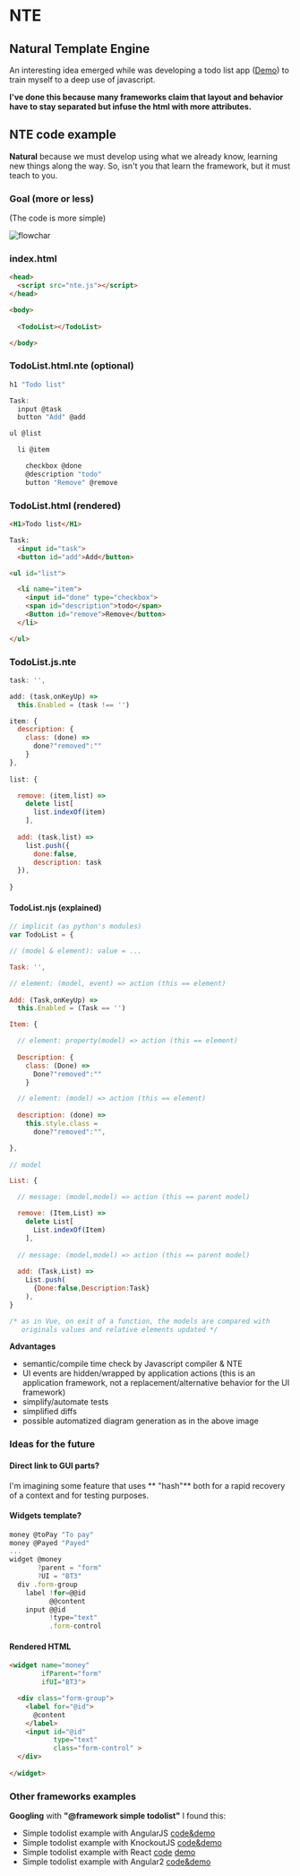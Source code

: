 # NTE
## Natural Template Engine

An interesting idea emerged while was developing a todo list app ([Demo](https://zonafets.github.io/NTE/src/TodoListExample/todoapp.html)) to train myself to a deep use of javascript.

**I've done this because many frameworks claim that layout and behavior have to stay separated but infuse the html with more attributes.**

## NTE code example

**Natural** because we must develop using what we already know, learning new things along the way. So, isn't you that learn the framework, but it must teach to you.

### Goal (more or less)

(The code is more simple)

![flowchar](imgs/TodoListWidget.png)

### index.html

```html
<head>
  <script src="nte.js"></script>
</head>

<body>
    
  <TodoList></TodoList>

</body>
```

### TodoList.html.nte (optional)

```js
h1 "Todo list" 

Task:
  input @task 
  button "Add" @add

ul @list

  li @item

    checkbox @done 
    @description "todo"
    button "Remove" @remove
```

### TodoList.html (rendered)

```html
<H1>Todo list</H1>

Task:
  <input id="task"> 
  <button id="add">Add</button>

<ul id="list">

  <li name="item">
    <input id="done" type="checkbox">
    <span id="description">todo</span>
    <Button id="remove">Remove</button>
  </li>

</ul>
```

### TodoList.js.nte
```javascript
task: '',

add: (task,onKeyUp) => 
  this.Enabled = (task !== '')

item: {
  description: {
    class: (done) => 
      done?"removed":""
    }
},
	
list: {

  remove: (item,list) => 
    delete list[
      list.indexOf(item)
    ],
    
  add: (task,list) => 
    list.push({
      done:false,
      description: task
  }),
    
}
```

#### TodoList.njs (explained)
```javascript
// implicit (as python's modules) 
var TodoList = {

// (model & element): value = ... 

Task: '',

// element: (model, event) => action (this == element)
   
Add: (Task,onKeyUp) => 
  this.Enabled = (Task == '')

Item: {

  // element: property(model) => action (this == element)
    
  Description: {
    class: (Done) => 
      Done?"removed":""
    }

  // element: (model) => action (this == element)
    
  description: (done) => 
    this.style.class = 
      done?"removed":"",

},
    
// model

List: {

  // message: (model,model) => action (this == parent model)

  remove: (Item,List) => 
    delete List[
      List.indexOf(Item)
    ],
    
  // message: (model,model) => action (this == parent model)
      
  add: (Task,List) => 
    List.push(
      {Done:false,Description:Task}
    ),
}

/* as in Vue, on exit of a function, the models are compared with
   originals values and relative elements updated */
```

**Advantages**

- semantic/compile time check by Javascript compiler & NTE
- UI events are hidden/wrapped by application actions (this is an application framework, not a replacement/alternative behavior for the UI framework)
- simplify/automate tests 
- simplified diffs
- possible automatized diagram generation as in the above image

### Ideas for the future

#### Direct link to GUI parts?

I'm imagining some feature that uses ** "hash"** both for a rapid recovery of a context and for testing purposes.

#### Widgets template?

```javascript
money @toPay "To pay"
money @Payed "Payed"
...
widget @money
       ?parent = "form"
       ?UI = "BT3"
  div .form-group
    label !for=@@id
          @@content
    input @@id
          !type="text"
          .form-control
```

#### Rendered HTML
```html
<widget name="money" 
        ifParent="form" 
        ifUI="BT3">

  <div class="form-group">
    <label for="@id">
      @content
    </label>
    <input id="@id"
           type="text"
           class="form-control" >
  </div>
  
</widget>
```

### Other frameworks examples
**Googling** with **"@framework simple todolist"** I found this:

- Simple todolist example with AngularJS [code&demo](http://embed.plnkr.co/ZiVJbCeX4GDgC1kMjnUB/)
- Simple todolist example with KnockoutJS [code&demo](http://jsfiddle.net/icoxfog417/sujqa/)
- Simple todolist example with React [code](https://github.com/christiannwamba/scotch-react-todo/blob/master/src/index.jsx) [demo](https://codepen.io/codebeast/full/PzVyRm)
- Simple todolist example with Angular2 [code&demo](http://embed.plnkr.co/ZiVJbCeX4GDgC1kMjnUB/)
